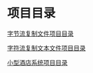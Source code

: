 # 项目目录

[字节流复制文件项目目录](https://github.com/L-sang/demo1/blob/master/README.copy.md)

[字符流复制文本文件项目目录](https://github.com/L-sang/demo1/blob/master/README.copy_1.md)

[小型酒店系统项目目录](https://github.com/L-sang/demo1/blob/master/README.hotel.md)

